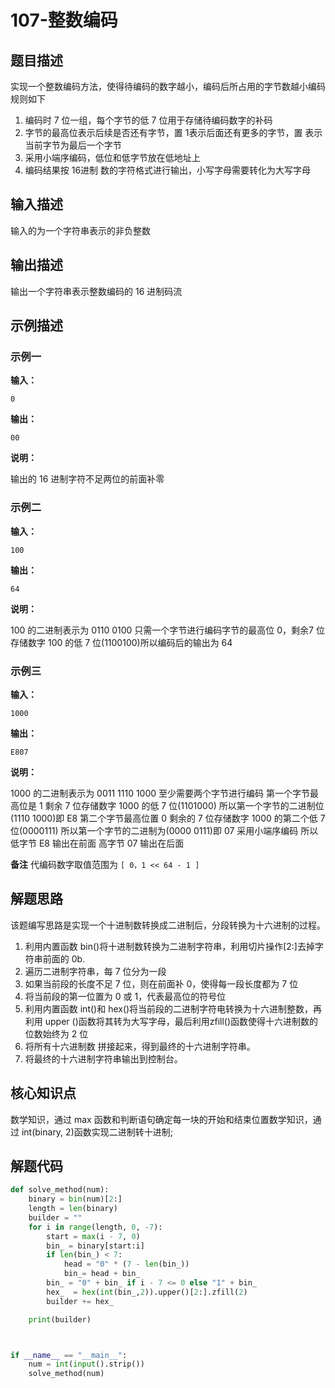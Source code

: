 #  107-整数编码

## 题目描述

实现一个整数编码方法，使得待编码的数字越小，编码后所占用的字节数越小编码规则如下

1. 编码时 7 位一组，每个字节的低 7 位用于存储待编码数字的补码
2. 字节的最高位表示后续是否还有字节，置 1表示后面还有更多的字节，置  表示当前字节为最后一个字节
3. 采用小端序编码，低位和低字节放在低地址上
4. 编码结果按 16进制 数的字符格式进行输出，小写字母需要转化为大写字母

## 输入描述

输入的为一个字符串表示的非负整数

## 输出描述

输出一个字符串表示整数编码的 16 进制码流



## 示例描述

### 示例一

**输入：**

```
0
```

**输出：**

```
00
```

**说明：**  

输出的 16 进制字符不足两位的前面补零

### 示例二

**输入：**

```
100
```

**输出：**

```
64
```

**说明：**  

100 的二进制表示为 0110 0100 只需一个字节进行编码字节的最高位 0，剩余7 位存储数字 100 的低 7 位(1100100)所以编码后的输出为 64

### 示例三

**输入：**

```
1000
```

**输出：**

```
E807
```

**说明：**  

1000 的二进制表示为 0011 1110 1000 至少需要两个字节进行编码
第一个字节最高位是 1 剩余 7 位存储数字 1000 的低 7 位(1101000)
所以第一个字节的二进制位(1110 1000)即 E8
第二个字节最高位置 0 剩余的 7 位存储数字 1000 的第二个低 7 位(0000111)
所以第一个字节的二进制为(0000 0111)即 07
采用小端序编码 所以低字节 E8 输出在前面
高字节 07 输出在后面

**备注**
代编码数字取值范围为 `[ 0，1 << 64 - 1 ]`

## 解题思路

该题编写思路是实现一个十进制数转换成二进制后，分段转换为十六进制的过程。

1. 利用内置函数 bin()将十进制数转换为二进制字符串，利用切片操作[2:]去掉字符串前面的 0b.
2. 遍历二进制字符串，每 7 位分为一段
3. 如果当前段的长度不足 7 位，则在前面补 0，使得每一段长度都为 7 位
4. 将当前段的第一位置为 0 或 1，代表最高位的符号位
5. 利用内置函数 int()和 hex()将当前段的二进制字符电转换为十六进制整数，再利用 upper ()函数将其转为大写字母，最后利用zfill()函数使得十六进制数的位数始终为 2 位
6. 将所有十六进制数 拼接起来，得到最终的十六进制字符串。
7. 将最终的十六进制字符串输出到控制台。

## 核心知识点

数学知识，通过 max 函数和判断语句确定每一块的开始和结束位置数学知识，通过 int(binary, 2)函数实现二进制转十进制;

## 解题代码

```python
def solve_method(num):
	binary = bin(num)[2:]
	length = len(binary)
	builder = ""
	for i in range(length, 0, -7):
		start = max(i - 7, 0)
		bin_ = binary[start:i]
		if len(bin_) < 7:
			head = "0" * (7 - len(bin_))
			bin_= head + bin_
		bin_ = "0" + bin_ if i - 7 <= 0 else "1" + bin_
		hex_  = hex(int(bin_,2)).upper()[2:].zfill(2)
		builder += hex_

	print(builder)



if __name__ == "__main__":
	num = int(input().strip())
	solve_method(num)
```
